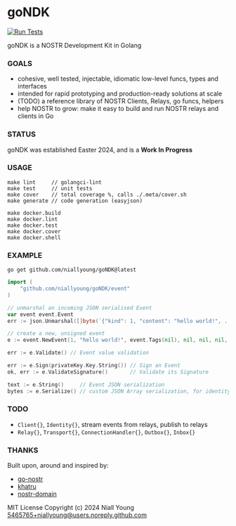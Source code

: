# goNDK

[![Run Tests](https://github.com/niallyoung/goNDK/actions/workflows/main.yaml/badge.svg)](https://github.com/niallyoung/goNDK/actions/workflows/main.yaml)

goNDK is a NOSTR Development Kit in Golang

### GOALS

* cohesive, well tested, injectable, idiomatic low-level funcs, types and interfaces
* intended for rapid prototyping and production-ready solutions at scale
* (TODO) a reference library of NOSTR Clients, Relays, go funcs, helpers
* help NOSTR to grow: make it easy to build and run NOSTR relays and clients in Go

### STATUS

goNDK was established Easter 2024, and is a **Work In Progress**

### USAGE

```shell
make lint     // golangci-lint
make test     // unit tests
make cover    // total coverage %, calls ./.meta/cover.sh
make generate // code generation (easyjson)

make docker.build
make docker.lint
make docker.test
make docker.cover
make docker.shell
```

### EXAMPLE

```shell
go get github.com/niallyoung/goNDK@latest
```

```go
import (
    "github.com/niallyoung/goNDK/event"
)

// unmarshal an incoming JSON serialised Event
var event event.Event
err := json.Unmarshal([]byte(`{"kind": 1, "content": "hello world!", ... }`), &event)

// create a new, unsigned event
e := event.NewEvent(1, "hello world!", event.Tags(nil), nil, nil, nil, nil)

err := e.Validate() // Event value validation

err := e.Sign(privateKey.Key.String()) // Sign an Event
ok, err := e.ValidateSignature()       // Validate its Signature

text := e.String()     // Event JSON serialization
bytes := e.Serialize() // custom JSON Array serialization, for identity / authentication
```

### TODO

- `Client{}`, `Identity{}`, stream events from relays, publish to relays
- `Relay{}`, `Transport{}`, `ConnectionHandler{}`, `Outbox{}`, `Inbox{}`

### THANKS

Built upon, around and inspired by:

* [go-nostr](https://github.com/nbd-wtf/go-nostr)
* [khatru](https://github.com/fiatjaf/khatru)
* [nostr-domain](https://github.com/dextryz/nostr-domain)

MIT License
Copyright (c) 2024 Niall Young <5465765+niallyoung@users.noreply.github.com>